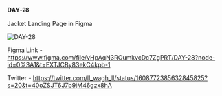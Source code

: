 𝐃𝐀𝐘-𝟐𝟖

Jacket Landing Page in Figma

![DAY-28](https://user-images.githubusercontent.com/85480387/210060721-0b8afb04-9d1b-41bd-824b-8ab12c3d8730.jpg)

Figma Link - https://www.figma.com/file/vHpAqN3ROumkvcDc7ZgPRT/DAY-28?node-id=0%3A1&t=EXTJCBy83ekC4kpb-1

Twitter - https://twitter.com/ll_wagh_ll/status/1608772385632845825?s=20&t=40oZSJT6J7b9jM46gzx8hA
